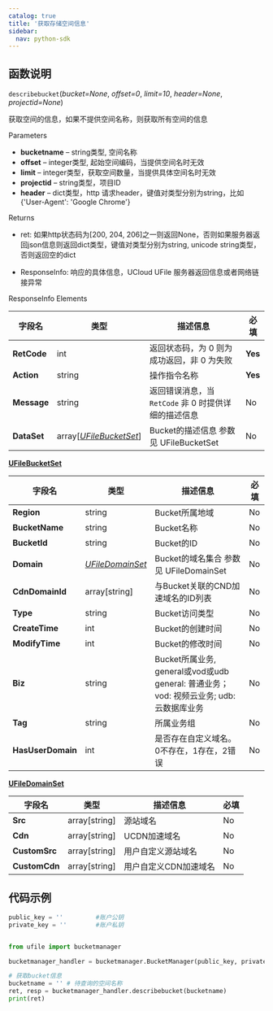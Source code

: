 ```yaml
---
catalog: true  
title: '获取存储空间信息'
sidebar:
  nav: python-sdk
---
```



## 函数说明

`describebucket`(*bucket=None*, *offset=0*, *limit=10*, *header=None*, *projectid=None*)

获取空间的信息，如果不提供空间名称，则获取所有空间的信息

Parameters

- **bucketname** – string类型, 空间名称
- **offset** – integer类型, 起始空间编码，当提供空间名时无效
- **limit** – integer类型，获取空间数量，当提供具体空间名时无效
- **projectid** – string类型，项目ID
- **header** – dict类型，http 请求header，键值对类型分别为string，比如{'User-Agent': 'Google Chrome'}

Returns

* ret: 如果http状态码为[200, 204, 206]之一则返回None，否则如果服务器返回json信息则返回dict类型，键值对类型分别为string, unicode string类型，否则返回空的dict

* ResponseInfo: 响应的具体信息，UCloud UFile 服务器返回信息或者网络链接异常

ResponseInfo Elements

| 字段名      | 类型                                                         | 描述信息                                             | 必填    |
| ----------- | ------------------------------------------------------------ | ---------------------------------------------------- | ------- |
| **RetCode** | int                                                          | 返回状态码，为 0 则为成功返回，非 0 为失败           | **Yes** |
| **Action**  | string                                                       | 操作指令名称                                         | **Yes** |
| **Message** | string                                                       | 返回错误消息，当 `RetCode` 非 0 时提供详细的描述信息 | No      |
| **DataSet** | array[[*UFileBucketSet*](https://docs.ucloud.cn/api/ufile-api/describe_bucket?id=ufilebucketset)] | Bucket的描述信息 参数见 UFileBucketSet               | No      |

[**UFileBucketSet**](https://docs.ucloud.cn/api/ufile-api/describe_bucket?id=ufilebucketset)

| 字段名            | 类型                                                         | 描述信息                                                     | 必填 |
| ----------------- | ------------------------------------------------------------ | ------------------------------------------------------------ | ---- |
| **Region**        | string                                                       | Bucket所属地域                                               | No   |
| **BucketName**    | string                                                       | Bucket名称                                                   | No   |
| **BucketId**      | string                                                       | Bucket的ID                                                   | No   |
| **Domain**        | [*UFileDomainSet*](https://docs.ucloud.cn/api/ufile-api/describe_bucket?id=ufiledomainset) | Bucket的域名集合 参数见 UFileDomainSet                       | No   |
| **CdnDomainId**   | array[string]                                                | 与Bucket关联的CND加速域名的ID列表                            | No   |
| **Type**          | string                                                       | Bucket访问类型                                               | No   |
| **CreateTime**    | int                                                          | Bucket的创建时间                                             | No   |
| **ModifyTime**    | int                                                          | Bucket的修改时间                                             | No   |
| **Biz**           | string                                                       | Bucket所属业务, general或vod或udb general: 普通业务； vod: 视频云业务; udb: 云数据库业务 | No   |
| **Tag**           | string                                                       | 所属业务组                                                   | No   |
| **HasUserDomain** | int                                                          | 是否存在自定义域名。0不存在，1存在，2错误                    | No   |

[**UFileDomainSet**](https://docs.ucloud.cn/api/ufile-api/describe_bucket?id=ufiledomainset)

| 字段名        | 类型          | 描述信息              | 必填 |
| ------------- | ------------- | --------------------- | ---- |
| **Src**       | array[string] | 源站域名              | No   |
| **Cdn**       | array[string] | UCDN加速域名          | No   |
| **CustomSrc** | array[string] | 用户自定义源站域名    | No   |
| **CustomCdn** | array[string] | 用户自定义CDN加速域名 | No   |

## 代码示例

<div class="copyable" markdown="1">

```python
public_key = ''         #账户公钥
private_key = ''        #账户私钥


from ufile import bucketmanager

bucketmanager_handler = bucketmanager.BucketManager(public_key, private_key)

# 获取bucket信息
bucketname = '' # 待查询的空间名称
ret, resp = bucketmanager_handler.describebucket(bucketname)
print(ret)
```
</div>
